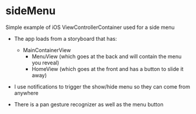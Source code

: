 sideMenu
========

Simple example of iOS ViewControllerContainer used for a side menu

* The app loads from a storyboard that has:
  - MainContainerView
    - MenuView (which goes at the back and will contain the menu you reveal)
    - HomeView (which goes at the front and has a button to slide it away)

* I use notifications to trigger the show/hide menu so they can come from anywhere
* There is a pan gesture recognizer as well as the menu button
